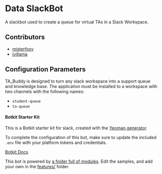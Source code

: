 # Data SlackBot
A slackbot used to create a queue for virtual TAs in a Slack Workspace.

## Contributors
- [misterfoxy](https://github.com/misterfoxy)
- [jvillama](https://github.com/jvillama)

## Configuration Parameters

TA_Buddy is designed to turn any slack workspace into a support queue and knowledge base. The application must be installed to a workspace with two channels with the following names:
 - `student-queue`
 - `ta-queue`


#### Botkit Starter Kit

This is a Botkit starter kit for slack, created with the [Yeoman generator](https://github.com/howdyai/botkit/tree/master/packages/generator-botkit#readme).

To complete the configuration of this bot, make sure to update the included `.env` file with your platform tokens and credentials.

[Botkit Docs](https://botkit.ai/docs/v4)

This bot is powered by [a folder full of modules](https://botkit.ai/docs/v4/core.html#organize-your-bot-code). 
Edit the samples, and add your own in the [features/](features/) folder.


